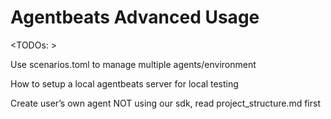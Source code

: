 # Agentbeats Advanced Usage

<TODOs: >

Use scenarios.toml to manage multiple agents/environment

How to setup a local agentbeats server for local testing

Create user’s own agent NOT using our sdk, read project_structure.md first
